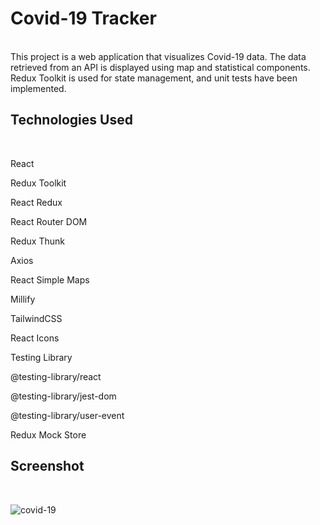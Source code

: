 
# Covid-19 Tracker
<br/>
This project is a web application that visualizes Covid-19 data. The data retrieved from an API is displayed using map and statistical components. Redux Toolkit is used for state management, and unit tests have been implemented.

## Technologies Used
<br/>

React

Redux Toolkit

React Redux

React Router DOM

Redux Thunk

Axios

React Simple Maps

Millify

TailwindCSS

React Icons

Testing Library

@testing-library/react

@testing-library/jest-dom

@testing-library/user-event

Redux Mock Store

## Screenshot
<br/>

![covid-19](https://github.com/user-attachments/assets/27b4aa89-0b23-4e75-9569-ec66dae25136)









